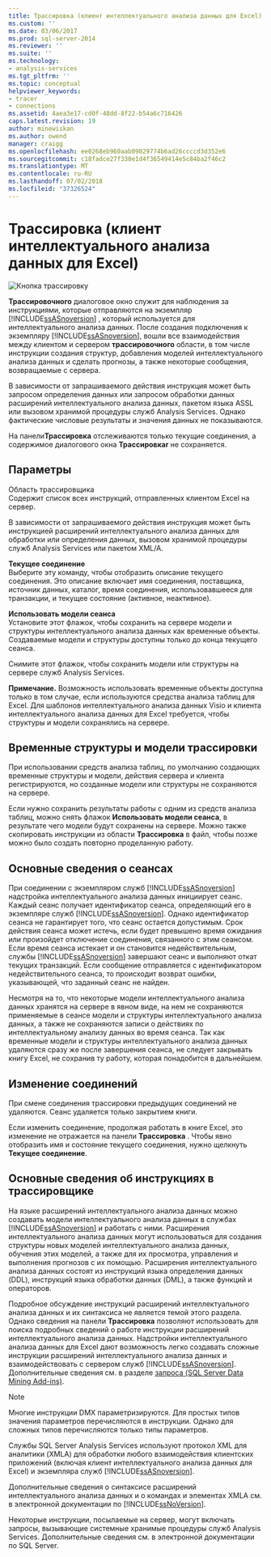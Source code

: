 ```yaml
---
title: Трассировка (клиент интеллектуального анализа данных для Excel) | Документация Майкрософт
ms.custom: ''
ms.date: 03/06/2017
ms.prod: sql-server-2014
ms.reviewer: ''
ms.suite: ''
ms.technology:
- analysis-services
ms.tgt_pltfrm: ''
ms.topic: conceptual
helpviewer_keywords:
- tracer
- connections
ms.assetid: 4aea3e17-cd0f-48dd-8f22-b54a6c716426
caps.latest.revision: 19
author: minewiskan
ms.author: owend
manager: craigg
ms.openlocfilehash: ee0268eb960aab09029774b6ad26ccccd3d352e6
ms.sourcegitcommit: c18fadce27f330e1d4f36549414e5c84ba2f46c2
ms.translationtype: MT
ms.contentlocale: ru-RU
ms.lasthandoff: 07/02/2018
ms.locfileid: "37326524"
---
```

# <a name="trace-data-mining-client-for-excel"></a>Трассировка (клиент интеллектуального анализа данных для Excel)
  ![Кнопка трассировку](media/misc-trace.gif "кнопку трассировки")  
  
 **Трассировочного** диалоговое окно служит для наблюдения за инструкциями, которые отправляются на экземпляр [!INCLUDE[ssASnoversion](../includes/ssasnoversion-md.md)] , который используется для интеллектуального анализа данных. После создания подключения к экземпляру [!INCLUDE[ssASnoversion](../includes/ssasnoversion-md.md)], вошли все взаимодействия между клиентом и сервером **трассировочного** области, в том числе инструкции создания структур, добавления моделей интеллектуального анализа данных и сделать прогнозы, а также некоторые сообщения, возвращаемые с сервера.  
  
 В зависимости от запрашиваемого действия инструкция может быть запросом определения данных или запросом обработки данных расширений интеллектуального анализа данных, пакетом языка ASSL или вызовом хранимой процедуры служб Analysis Services. Однако фактические числовые результаты и значения данных не показываются.  
  
 На панели**Трассировка** отслеживаются только текущие соединения, а содержимое диалогового окна **Трассировкаr** не сохраняется.  
  
## <a name="options"></a>Параметры  
 Область трассировщика  
 Содержит список всех инструкций, отправленных клиентом Excel на сервер.  
  
 В зависимости от запрашиваемого действия инструкция может быть инструкцией расширений интеллектуального анализа данных для обработки или определения данных, вызовом хранимой процедуры служб Analysis Services или пакетом XML/A.  
  
 **Текущее соединение**  
 Выберите эту команду, чтобы отобразить описание текущего соединения. Это описание включает имя соединения, поставщика, источник данных, каталог, время соединения, использовавшееся для транзакции, и текущее состояние (активное, неактивное).  
  
 **Использовать модели сеанса**  
 Установите этот флажок, чтобы сохранить на сервере модели и структуры интеллектуального анализа данных как временные объекты. Создаваемые модели и структуры доступны только до конца текущего сеанса.  
  
 Снимите этот флажок, чтобы сохранить модели или структуры на сервере служб Analysis Services.  
  
 **Примечание.** Возможность использовать временные объекты доступна только в том случае, если используются средства анализа таблиц для Excel. Для шаблонов интеллектуального анализа данных Visio и клиента интеллектуального анализа данных для Excel требуется, чтобы структуры и модели сохранялись на сервере.  
  
## <a name="tracing-temporary-structures-and-models"></a>Временные структуры и модели трассировки  
 При использовании средств анализа таблиц, по умолчанию создающих временные структуры и модели, действия сервера и клиента регистрируются, но созданные модели или структуры не сохраняются на сервере.  
  
 Если нужно сохранить результаты работы с одним из средств анализа таблиц, можно снять флажок **Использовать модели сеанса**, в результате чего модели будут сохранены на сервере. Можно также скопировать инструкции из области **Трассировка** в файл, чтобы позже можно было создать повторно проделанную работу.  
  
## <a name="understanding-sessions"></a>Основные сведения о сеансах  
 При соединении с экземпляром служб [!INCLUDE[ssASnoversion](../includes/ssasnoversion-md.md)] надстройка интеллектуального анализа данных инициирует сеанс. Каждый сеанс получает идентификатор сеанса, определяющий его в экземпляре служб [!INCLUDE[ssASnoversion](../includes/ssasnoversion-md.md)]. Однако идентификатор сеанса не гарантирует того, что сеанс остается допустимым. Срок действия сеанса может истечь, если будет превышено время ожидания или произойдет отключение соединения, связанного с этим сеансом. Если время сеанса истекает и он становится недействительным, службы [!INCLUDE[ssASnoversion](../includes/ssasnoversion-md.md)] завершают сеанс и выполняют откат текущих транзакций. Если сообщение отправляется с идентификатором недействительного сеанса, то происходит возврат ошибки, указывающей, что заданный сеанс не найден.  
  
 Несмотря на то, что некоторые модели интеллектуального анализа данных хранятся на сервере в явном виде, на нем не сохраняются применяемые в сеансе модели и структуры интеллектуального анализа данных, а также не сохраняются записи о действиях по интеллектуальному анализу данных во время сеанса. Так как временные модели и структуры интеллектуального анализа данных удаляются сразу же после завершения сеанса, не следует закрывать книгу Excel, не сохранив ту работу, которая понадобится в дальнейшем.  
  
## <a name="changing-connections"></a>Изменение соединений  
 При смене соединения трассировки предыдущих соединений не удаляются. Сеанс удаляется только закрытием книги.  
  
 Если изменить соединение, продолжая работать в книге Excel, это изменение не отражается на панели **Трассировка** . Чтобы явно отобразить имя и состояние текущего соединения, нужно щелкнуть **Текущее соединение**.  
  
## <a name="understanding-statements-in-the-tracer"></a>Основные сведения об инструкциях в трассировщике  
 На языке расширений интеллектуального анализа данных можно создавать модели интеллектуального анализа данных в службах [!INCLUDE[ssASnoversion](../includes/ssasnoversion-md.md)] и работать с ними. Расширения интеллектуального анализа данных могут использоваться для создания структуры новых моделей интеллектуального анализа данных, обучения этих моделей, а также для их просмотра, управления и выполнения прогнозов с их помощью. Расширения интеллектуального анализа данных состоят из инструкций языка определения данных (DDL), инструкций языка обработки данных (DML), а также функций и операторов.  
  
 Подробное обсуждение инструкций расширений интеллектуального анализа данных и их синтаксиса не является темой этого раздела. Однако сведения на панели **Трассировка** позволяют использовать для поиска подробных сведений о работе инструкции расширений интеллектуального анализа данных. Надстройки интеллектуального анализа данных для Excel дают возможность легко создавать сложные инструкции расширений интеллектуального анализа данных и взаимодействовать с сервером служб [!INCLUDE[ssASnoversion](../includes/ssasnoversion-md.md)]. Дополнительные сведения см. в разделе [запроса &#40;SQL Server Data Mining Add-ins&#41;](query-sql-server-data-mining-add-ins.md).  
  
> [!NOTE]  
>  Многие инструкции DMX параметризируются. Для простых типов значения параметров перечисляются в инструкции. Однако для сложных типов перечисляются только типы параметров.  
  
 Службы SQL Server Analysis Services используют протокол XML для аналитики (XMLA) для обработки любого взаимодействия клиентских приложений (включая клиент интеллектуального анализа данных для Excel) и экземпляра служб [!INCLUDE[ssASnoversion](../includes/ssasnoversion-md.md)].  
  
 Дополнительные сведения о синтаксисе расширений интеллектуального анализа данных и о командах и элементах XMLA см. в электронной документации по [!INCLUDE[ssNoVersion](../includes/ssnoversion-md.md)].  
  
 Некоторые инструкции, посылаемые на сервер, могут включать запросы, вызывающие системные хранимые процедуры служб Analysis Services. Дополнительные сведения см. в электронной документации по SQL Server.  
  
  
